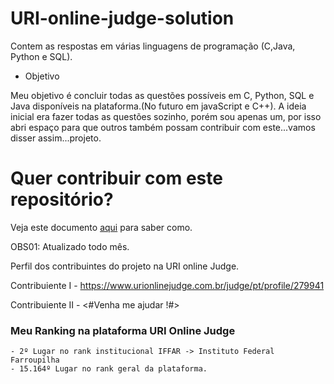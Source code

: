 
 # URI-online-judge-solution
Contem as respostas em várias linguagens de programação (C,Java, Python e SQL).

  - Objetivo

Meu objetivo é concluir todas as questões possíveis em C, Python, SQL e Java disponíveis na plataforma.(No futuro em  javaScript e C++).
A ideia inicial era fazer todas as questões sozinho, porém sou apenas um, por isso abri espaço 
para que outros também possam contribuir com este...vamos disser assim...projeto.

  <h1>Quer contribuir com este repositório? </h1>
  
  Veja este documento [aqui](https://github.com/jocelinoFG017/URI-online-judge-solutions/blame/master/CONTRIBUTING.md) para saber como.

OBS01: Atualizado todo mês.

Perfil dos contribuintes do projeto na URI online Judge.

Contribuiente I - https://www.urionlinejudge.com.br/judge/pt/profile/279941

Contribuiente II - <#Venha me ajudar !#>

###  Meu Ranking na plataforma URI Online Judge
    - 2º Lugar no rank institucional IFFAR -> Instituto Federal Farroupilha
    - 15.164º Lugar no rank geral da plataforma.